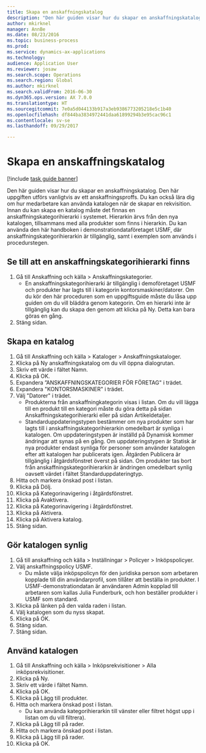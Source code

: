 ```yaml
--- 
title: Skapa en anskaffningskatalog
description: "Den här guiden visar hur du skapar en anskaffningskatalog."
author: mkirknel
manager: AnnBe
ms.date: 08/23/2016
ms.topic: business-process
ms.prod: 
ms.service: dynamics-ax-applications
ms.technology: 
audience: Application User
ms.reviewer: josaw
ms.search.scope: Operations
ms.search.region: Global
ms.author: mkirknel
ms.search.validFrom: 2016-06-30
ms.dyn365.ops.version: AX 7.0.0
ms.translationtype: HT
ms.sourcegitcommit: 7e0a5d044133b917a3eb9386773205218e5c1b40
ms.openlocfilehash: df844ba3834972441daa61899294b3e95cac96c1
ms.contentlocale: sv-se
ms.lasthandoff: 09/29/2017

---
```

# <a name="create-a-procurement-catalog"></a>Skapa en anskaffningskatalog

[!include [task guide banner](../../includes/task-guide-banner.md)]

Den här guiden visar hur du skapar en anskaffningskatalog. Den här uppgiften utförs vanligtvis av ett anskaffningsproffs. Du kan också lära dig om hur medarbetare kan använda katalogen när de skapar en rekvisition. Innan du kan skapa en katalog måste det finnas en anskaffningskategorihierarki i systemet. Hierarkin ärvs från den nya katalogen, tillsammans med alla produkter som finns i hierarkin. Du kan använda den här handboken i demonstrationdataföretaget USMF, där anskaffningskategorihierarkin är tillgänglig, samt i exemplen som används i procedurstegen.


## <a name="ensure-that-a-procurement-category-hierarchy-exists"></a>Se till att en anskaffningskategorihierarki finns
1. Gå till Anskaffning och källa > Anskaffningskategorier.
    * En anskaffningskategorihierarki är tillgänglig i demoföretaget USMF och produkter har lagts till i kategorin kontorsmaskiner/datorer. Om du kör den här proceduren som en uppgiftsguide måste du låsa upp guiden om du vill bläddra genom kategorin. Om en hierarki inte är tillgänglig kan du skapa den genom att klicka på Ny. Detta kan bara göras en gång.  
2. Stäng sidan.

## <a name="create-a-catalog"></a>Skapa en katalog
1. Gå till Anskaffning och källa > Kataloger > Anskaffningskataloger.
2. Klicka på Ny anskaffningskatalog om du vill öppna dialogrutan.
3. Skriv ett värde i fältet Namn.
4. Klicka på OK.
5. Expandera ”ANSKAFFNINGSKATEGORIER FÖR FÖRETAG" i trädet.
6. Expandera "KONTORSMASKINER" i trädet.
7. Välj "Datorer" i trädet.
    * Produkterna från anskaffningkategorin visas i listan. Om du vill lägga till en produkt till en kategori måste du göra detta på sidan Anskaffningskategorihierarki eller på sidan Artikeldetaljer.  
    * Standarduppdateringstypen bestämmer om nya produkter som har lagts till i anskaffningskategorihierarkin omedelbart är synliga i katalogen. Om uppdateringstypen är inställd på Dynamisk kommer ändringar att synas på en gång. Om uppdateringstypen är Statisk är nya produkter endast synliga för personer som använder katalogen efter att katalogen har publicerats igen. Åtgärden Publicera är tillgänglig i åtgärdsfönstret överst på sidan. Om produkter tas bort från anskaffningskategorihierarkin är ändringen omedelbart synlig oavsett värdet i fältet Standarduppdateringtyp.  
8. Hitta och markera önskad post i listan.
9. Klicka på Dölj.
10. Klicka på Kategorinavigering i åtgärdsfönstret.
11. Klicka på Avaktivera.
12. Klicka på Kategorinavigering i åtgärdsfönstret.
13. Klicka på Aktivera.
14. Klicka på Aktivera katalog.
15. Stäng sidan.

## <a name="make-the-catalog-visible"></a>Gör katalogen synlig
1. Gå till anskaffning och källa > Inställningar > Policyer > Inköpspolicyer.
2. Välj anskaffningspolicy USMF.
    * Du måste välja inköpspolicyn för den juridiska person som arbetaren kopplade till din användarprofil, som tillåter att beställa in produkter. I USMF-demonstrationdatan är användaren Admin kopplad till arbetaren som kallas Julia Funderburk, och hon beställer produkter i USMF som standard.  
3. Klicka på länken på den valda raden i listan.
4. Välj katalogen som du nyss skapat.
5. Klicka på OK.
6. Stäng sidan.
7. Stäng sidan.

## <a name="use-the-catalog"></a>Använd katalogen
1. Gå till Anskaffning och källa > Inköpsrekvisitioner > Alla inköpsrekvisitioner.
2. Klicka på Ny.
3. Skriv ett värde i fältet Namn.
4. Klicka på OK.
5. Klicka på Lägg till produkter.
6. Hitta och markera önskad post i listan.
    * Du kan använda kategorihierarkin till vänster eller filtret högst upp i listan om du vill filtrera).  
7. Klicka på Lägg till på rader.
8. Hitta och markera önskad post i listan.
9. Klicka på Lägg till på rader.
10. Klicka på OK.


